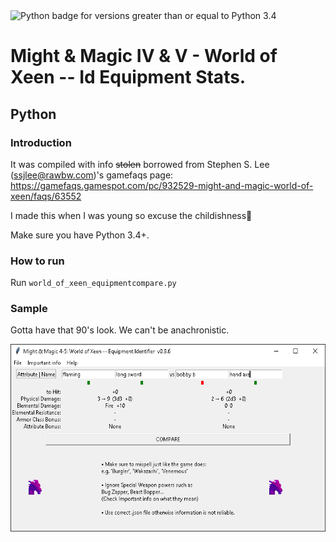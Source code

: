 <img src="https://img.shields.io/badge/python3-3.4%2B-green" alt="Python badge for versions greater than or equal to Python 3.4">

# Might & Magic IV & V - World of Xeen -- Id Equipment Stats.

## Python

### Introduction

It was compiled with info ~~stolen~~ borrowed from Stephen S. Lee (ssjlee@rawbw.com)'s gamefaqs page:
https://gamefaqs.gamespot.com/pc/932529-might-and-magic-world-of-xeen/faqs/63552

I made this when I was young so excuse the childishness:dragon_face:

Make sure you have Python 3.4+.

### How to run

Run `world_of_xeen_equipmentcompare.py`


### Sample
Gotta have that 90's look. We can't be anachronistic.

<img src="sample.png" height=300>

